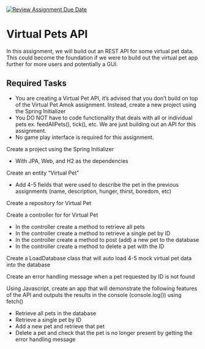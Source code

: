 [![Review Assignment Due Date](https://classroom.github.com/assets/deadline-readme-button-24ddc0f5d75046c5622901739e7c5dd533143b0c8e959d652212380cedb1ea36.svg)](https://classroom.github.com/a/eNTTo3Be)
# Virtual Pets API

In this assignment, we will build out an REST API for some virtual pet data.
This could become the foundation if we were to build out the virtual pet app
further for more users and potentially a GUI.


## Required Tasks
- You are creating a Virtual Pet API, it’s advised that you don’t build on top of the
Virtual Pet Amok assignment. Instead, create a new project using the Spring
Initializer
- You DO NOT have to code functionality that deals with all or individual pets ex.
feedAllPets(), tick(), etc. We are just building out an API for this assignment.
- No game play interface is required for this assignment.

Create a project using the Spring Initializer
- With JPA, Web, and H2 as the dependencies

Create an entity “Virtual Pet”
- Add 4-5 fields that were used to describe the pet in the previous
assignments (name, description, hunger, thirst, boredom, etc)

Create a repository for Virtual Pet

Create a controller for for Virtual Pet
- In the controller create a method to retrieve all pets
- In the controller create a method to retrieve a single pet by ID
- In the controller create a method to post (add) a new pet to the database
- In the controller create a method to delete a pet with the ID

Create a LoadDatabase class that will auto load 4-5 mock virtual pet data into the
database

Create an error handling message when a pet requested by ID is not found

Using Javascript, create an app that will demonstrate the following features of the
API and outputs the results in the console (console.log()) using fetch()
- Retrieve all pets in the database
- Retrieve a single pet by ID
- Add a new pet and retrieve that pet
- Delete a pet and check that the pet is no longer present by getting the
error handling message
